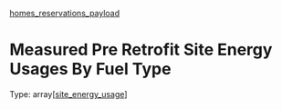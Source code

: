 


  
[homes_reservations_payload](homes_reservations_payload.md)
# Measured Pre Retrofit Site Energy Usages By Fuel Type
  
Type: array[[site_energy_usage](site_energy_usage.md)]